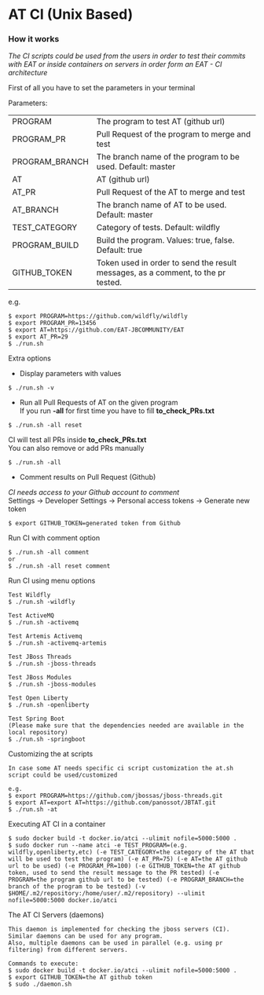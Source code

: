 AT CI (Unix Based)
===================

### How it works
*The CI scripts could be used from the users in order to test their commits with EAT or inside containers on servers in order form an EAT - CI architecture*

First of all you have to set the parameters in your terminal

Parameters:
<table>
<tr>
<td>PROGRAM</td>
<td>The program to test AT (github url)</td>
</tr>
<tr>
<td>PROGRAM_PR</td>
<td>Pull Request of the program to merge and test</td>
</tr>
<tr>
<td>PROGRAM_BRANCH</td>
<td>The branch name of the program to be used. Default: master</td>
</tr>
<tr>
<td>AT</td>
<td>AT (github url)</td>
</tr>
<tr>
<td>AT_PR</td>
<td>Pull Request of the AT to merge and test</td>
</tr>
<tr>
<td>AT_BRANCH</td>
<td>The branch name of AT to be used. Default: master</td>
</tr>
<tr>
<td>TEST_CATEGORY</td>
<td>Category of tests. Default: wildfly</td>
</tr>
<tr>
<td>PROGRAM_BUILD</td>
<td>Build the program. Values: true, false. Default: true</td>
</tr>
<tr>
<td>GITHUB_TOKEN</td>
<td>Token used in order to send the result messages, as a comment, to the pr tested.</td>
</tr>
</table>

e.g.
```
$ export PROGRAM=https://github.com/wildfly/wildfly
$ export PROGRAM_PR=13456
$ export AT=https://github.com/EAT-JBCOMMUNITY/EAT
$ export AT_PR=29
$ ./run.sh
```

Extra options 
- Display parameters with values
```
$ ./run.sh -v
```

- Run all Pull Requests of AT on the given program  
If you run **-all** for first time you have to fill **to_check_PRs.txt**
```
$ ./run.sh -all reset
```
CI will test all PRs inside **to_check_PRs.txt**  
You can also remove or add PRs manually
```
$ ./run.sh -all
```

- Comment results on Pull Request (Github)  
  
*CI needs access to your Github account to comment*  
Settings -> Developer Settings -> Personal access tokens -> Generate new token
```
$ export GITHUB_TOKEN=generated token from Github
```
Run CI with comment option
```
$ ./run.sh -all comment
or
$ ./run.sh -all reset comment
```
Run CI using menu options
```
Test Wildfly
$ ./run.sh -wildfly

Test ActiveMQ
$ ./run.sh -activemq

Test Artemis Activemq
$ ./run.sh -activemq-artemis

Test JBoss Threads
$ ./run.sh -jboss-threads

Test JBoss Modules
$ ./run.sh -jboss-modules

Test Open Liberty
$ ./run.sh -openliberty

Test Spring Boot
(Please make sure that the dependencies needed are available in the local repository)
$ ./run.sh -springboot
```
Customizing the at scripts
```
In case some AT needs specific ci script customization the at.sh script could be used/customized

e.g.
$ export PROGRAM=https://github.com/jbossas/jboss-threads.git
$ export AT=export AT=https://github.com/panossot/JBTAT.git
$ ./run.sh -at
```

Executing AT CI in a container
```
$ sudo docker build -t docker.io/atci --ulimit nofile=5000:5000 .
$ sudo docker run --name atci -e TEST_PROGRAM=(e.g. wildfly,openliberty,etc) (-e TEST_CATEGORY=the category of the AT that will be used to test the program) (-e AT_PR=75) (-e AT=the AT github url to be used) (-e PROGRAM_PR=100) (-e GITHUB_TOKEN=the AT github token, used to send the result message to the PR tested) (-e PROGRAM=the program github url to be tested) (-e PROGRAM_BRANCH=the branch of the program to be tested) (-v $HOME/.m2/repository:/home/user/.m2/repository) --ulimit nofile=5000:5000 docker.io/atci
```

The AT CI Servers (daemons)
```
This daemon is implemented for checking the jboss servers (CI). Similar daemons can be used for any program.
Also, multiple daemons can be used in parallel (e.g. using pr filtering) from different servers.

Commands to execute:
$ sudo docker build -t docker.io/atci --ulimit nofile=5000:5000 .
$ export GITHUB_TOKEN=the AT github token
$ sudo ./daemon.sh
```
